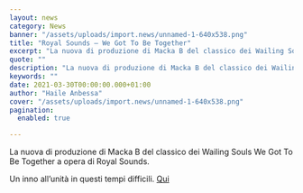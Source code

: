 ```yaml
---
layout: news
category: News
banner: "/assets/uploads/import.news/unnamed-1-640x538.png"
title: "Royal Sounds – We Got To Be Together"
excerpt: "La nuova di produzione di Macka B del classico dei Wailing Souls We Got To Be Together a opera di Royal Sounds. Un inno all’unità in questi tempi difficili. Qui  "
quote: ""
description: "La nuova di produzione di Macka B del classico dei Wailing Souls We Got To Be Together a opera di Royal Sounds. Un inno all’unità in questi tempi difficili. Qui  "
keywords: ""
date: 2021-03-30T00:00:00.000+01:00
author: "Haile Anbessa"
cover: "/assets/uploads/import.news/unnamed-1-640x538.png"
pagination:
  enabled: true

---
```


La nuova di produzione di Macka B del classico dei Wailing Souls We Got To Be Together a opera di Royal Sounds.

Un inno all’unità in questi tempi difficili. [Qui](https://ditto.fm/we-got-to-be-together)